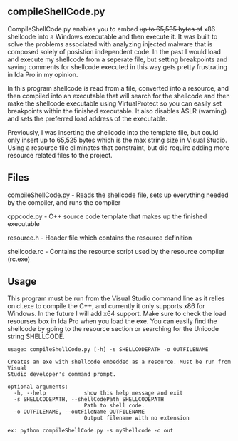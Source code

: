 ## compileShellCode.py

CompileShellCode.py enables you to embed ~~up to 65,535 bytes of~~ x86 shellcode into a Windows executable and then execute it. It was built to solve the problems associated with analyzing injected malware that is composed solely of posistion independent code. In the past I would load and execute my shellcode from a seperate file, but setting breakpoints and saving comments for shellcode executed in this way gets pretty frustrating in Ida Pro in my opinion.

In this program shellcode is read from a file, converted into a resource, and then compiled into an executable that will search for the shellcode and then make the shellcode executable using VirtualProtect so you can easily set breakpoints within the finished executable. It also disables ASLR (warning) and sets the preferred load address of the executable. 

Previously, I was inserting the shellcode into the template file, but could only insert up to 65,525 bytes which is the max string size in Visual Studio. Using a resource file eliminates that constraint, but did require adding more resource related files to the project.

## Files

compileShellCode.py - Reads the shellcode file, sets up everything needed by the compiler, and runs the compiler

cppcode.py - C++ source code template that makes up the finished executable

resource.h - Header file which contains the resource definition

shellcode.rc - Contains the resource script used by the resource compiler (rc.exe)

## Usage

This program must be run from the Visual Studio command line as it relies on cl.exe to compile the C++, and currently it only supports x86 for Windows. In the future I will add x64 support. Make sure to check the load resourses box in Ida Pro when you load the exe. You can easily find the shellcode by going to the resource section or searching for the Unicode string SHELLCODE.

```
usage: compileShellCode.py [-h] -s SHELLCODEPATH -o OUTFILENAME

Creates an exe with shellcode embedded as a resource. Must be run from Visual
Studio developer's command prompt.

optional arguments:
  -h, --help            show this help message and exit
  -s SHELLCODEPATH, --shellCodePath SHELLCODEPATH
                        Path to shell code.
  -o OUTFILENAME, --outFileName OUTFILENAME
                        Output filename with no extension

ex: python compileShellCode.py -s myShellcode -o out
```

